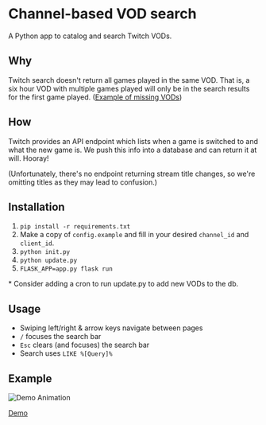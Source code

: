 # Channel-based VOD search

A Python app to catalog and search Twitch VODs.

## Why

Twitch search doesn't return all games played in the same VOD. That is, a six hour VOD with multiple games played will only be in the search results for the first game played. ([Example of missing VODs](https://gfycat.com/CrispGlumCaiman))

## How

Twitch provides an API endpoint which lists when a game is switched to and what the new game is. We push this info into a database and can return it at will. Hooray!

(Unfortunately, there's no endpoint returning stream title changes, so we're omitting titles as they may lead to confusion.)

## Installation

1. `pip install -r requirements.txt`
2. Make a copy of `config.example` and fill in your desired `channel_id` and `client_id`. 
2. `python init.py`
3. `python update.py`
4. `FLASK_APP=app.py flask run`

\* Consider adding a cron to run update.py to add new VODs to the db.

## Usage

* Swiping left/right & arrow keys navigate between pages
* `/` focuses the search bar
* `Esc` clears (and focuses) the search bar
* Search uses `LIKE %[Query]%`

## Example

![Demo Animation](https://thumbs.gfycat.com/GlumElatedDevilfish-size_restricted.gif)

[Demo](https://apps.zettiverse.com/pavods/)
